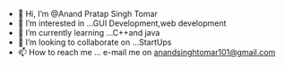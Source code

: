 - 👋 Hi, I’m @Anand Pratap Singh Tomar
- 👀 I’m interested in ...GUI Development,web development 
- 🌱 I’m currently learning ...C++and java
- 💞️ I’m looking to collaborate on ...StartUps
- 📫 How to reach me ... e-mail me on anandsinghtomar101@gmail.com

<!---
Anandsinghtomar1/Anandsinghtomar1 is a ✨ special ✨ repository because its `README.md` (this file) appears on your GitHub profile.
You can click the Preview link to take a look at your changes.
--->
